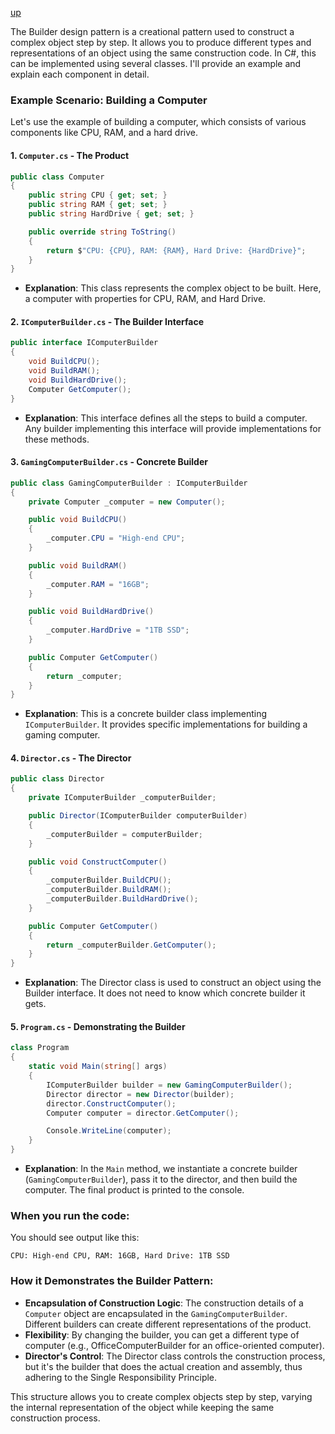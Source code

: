 [up](../README.md)


The Builder design pattern is a creational pattern used to construct a complex object step by step. It allows you to produce different types and representations of an object using the same construction code. In C#, this can be implemented using several classes. I'll provide an example and explain each component in detail. 

### Example Scenario: Building a Computer

Let's use the example of building a computer, which consists of various components like CPU, RAM, and a hard drive.

#### 1. `Computer.cs` - The Product

```csharp
public class Computer
{
    public string CPU { get; set; }
    public string RAM { get; set; }
    public string HardDrive { get; set; }

    public override string ToString()
    {
        return $"CPU: {CPU}, RAM: {RAM}, Hard Drive: {HardDrive}";
    }
}
```

- **Explanation**: This class represents the complex object to be built. Here, a computer with properties for CPU, RAM, and Hard Drive.

#### 2. `IComputerBuilder.cs` - The Builder Interface

```csharp
public interface IComputerBuilder
{
    void BuildCPU();
    void BuildRAM();
    void BuildHardDrive();
    Computer GetComputer();
}
```

- **Explanation**: This interface defines all the steps to build a computer. Any builder implementing this interface will provide implementations for these methods.

#### 3. `GamingComputerBuilder.cs` - Concrete Builder

```csharp
public class GamingComputerBuilder : IComputerBuilder
{
    private Computer _computer = new Computer();

    public void BuildCPU()
    {
        _computer.CPU = "High-end CPU";
    }

    public void BuildRAM()
    {
        _computer.RAM = "16GB";
    }

    public void BuildHardDrive()
    {
        _computer.HardDrive = "1TB SSD";
    }

    public Computer GetComputer()
    {
        return _computer;
    }
}
```

- **Explanation**: This is a concrete builder class implementing `IComputerBuilder`. It provides specific implementations for building a gaming computer.

#### 4. `Director.cs` - The Director

```csharp
public class Director
{
    private IComputerBuilder _computerBuilder;

    public Director(IComputerBuilder computerBuilder)
    {
        _computerBuilder = computerBuilder;
    }

    public void ConstructComputer()
    {
        _computerBuilder.BuildCPU();
        _computerBuilder.BuildRAM();
        _computerBuilder.BuildHardDrive();
    }

    public Computer GetComputer()
    {
        return _computerBuilder.GetComputer();
    }
}
```

- **Explanation**: The Director class is used to construct an object using the Builder interface. It does not need to know which concrete builder it gets.

#### 5. `Program.cs` - Demonstrating the Builder

```csharp
class Program
{
    static void Main(string[] args)
    {
        IComputerBuilder builder = new GamingComputerBuilder();
        Director director = new Director(builder);
        director.ConstructComputer();
        Computer computer = director.GetComputer();

        Console.WriteLine(computer);
    }
}
```

- **Explanation**: In the `Main` method, we instantiate a concrete builder (`GamingComputerBuilder`), pass it to the director, and then build the computer. The final product is printed to the console.

### When you run the code:

You should see output like this:

```
CPU: High-end CPU, RAM: 16GB, Hard Drive: 1TB SSD
```

### How it Demonstrates the Builder Pattern:

- **Encapsulation of Construction Logic**: The construction details of a `Computer` object are encapsulated in the `GamingComputerBuilder`. Different builders can create different representations of the product.
- **Flexibility**: By changing the builder, you can get a different type of computer (e.g., OfficeComputerBuilder for an office-oriented computer).
- **Director's Control**: The Director class controls the construction process, but it's the builder that does the actual creation and assembly, thus adhering to the Single Responsibility Principle.

This structure allows you to create complex objects step by step, varying the internal representation of the object while keeping the same construction process.
